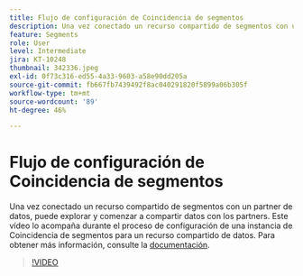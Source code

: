 ```yaml
---
title: Flujo de configuración de Coincidencia de segmentos
description: Una vez conectado un recurso compartido de segmentos con un partner de datos, puede explorar y comenzar a compartir datos con los partners. Este vídeo lo acompaña durante el proceso de ... (las descripciones deben tener entre 60 y 160 caracteres).
feature: Segments
role: User
level: Intermediate
jira: KT-10248
thumbnail: 342336.jpeg
exl-id: 0f73c316-ed55-4a33-9603-a58e90dd205a
source-git-commit: fb667fb7439492f8ac040291820f5899a06b305f
workflow-type: tm+mt
source-wordcount: '89'
ht-degree: 46%

---
```


# Flujo de configuración de Coincidencia de segmentos

Una vez conectado un recurso compartido de segmentos con un partner de datos, puede explorar y comenzar a compartir datos con los partners. Este vídeo lo acompaña durante el proceso de configuración de una instancia de Coincidencia de segmentos para un recurso compartido de datos. Para obtener más información, consulte la [documentación](https://experienceleague.adobe.com/docs/experience-platform/segmentation/ui/segment-match/overview.html?lang=es).

>[!VIDEO](https://video.tv.adobe.com/v/346704/?learn=on&enablevpops&captions=spa)
